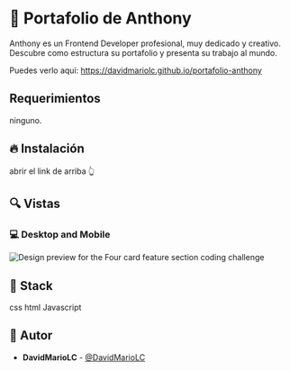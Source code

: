 # :gem: Portafolio de Anthony


Anthony es un Frontend  Developer profesional, muy dedicado y creativo. Descubre como estructura su portafolio y presenta su trabajo al mundo.&nbsp;



Puedes verlo aquí: https://davidmariolc.github.io/portafolio-anthony

## Requerimientos
ninguno.

## :fire: Instalación

abrir el link de arriba 👆

## :mag: Vistas 

### :computer: Desktop and Mobile
![Design preview for the Four card feature section coding challenge](https://raw.githubusercontent.com/DavidMarioLC/portafolio-anthony/main/images/Thumbnail-portafolio_anthony.jpg)


## :pushpin: Stack

css html Javascript

## :star2: Autor

* **DavidMarioLC**  - [@DavidMarioLC](https://github.com/<DavidMarioLC>)
